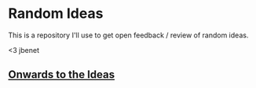 # Random Ideas

This is a repository I'll use to get open feedback / review of random ideas.

<3 jbenet

## [Onwards to the Ideas](https://github.com/jbenet/random-ideas/issues)
